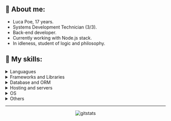 ## **👾 About me:**
* Luca Poe, 17 years.
* Systems Development Technician (3/3).
* Back-end developer.
* Currently working with Node.js stack.
* In idleness, student of logic and philosophy.

## **💬 My skills:**
<details>
  <summary>Languagues</summary>
 
 > ![JavaScript](https://img.shields.io/badge/javascript-%23323330.svg?style=for-the-badge&logo=javascript&logoColor=%23F7DF1E)
![TypeScript](https://img.shields.io/badge/typescript-%23007ACC.svg?style=for-the-badge&logo=typescript&logoColor=white)
![C#](https://img.shields.io/badge/c%23-%23239120.svg?style=for-the-badge&logo=c-sharp&logoColor=white)
![C++](https://img.shields.io/badge/c++-%2300599C.svg?style=for-the-badge&logo=c%2B%2B&logoColor=white)

</details>

<details>
  <summary>Frameworks and Libraries</summary>
  
> ![.Net](https://img.shields.io/badge/.NET-5C2D91?style=for-the-badge&logo=.net&logoColor=white)
> ![NodeJS](https://img.shields.io/badge/node.js-6DA55F?style=for-the-badge&logo=node.js&logoColor=white)
> ![NestJS](https://img.shields.io/badge/nestjs-%23E0234E.svg?style=for-the-badge&logo=nestjs&logoColor=white)
> ![Express.js](https://img.shields.io/badge/express.js-%23404d59.svg?style=for-the-badge&logo=express&logoColor=%2361DAFB)
> ![Electron.js](https://img.shields.io/badge/Electron-191970?style=for-the-badge&logo=Electron&logoColor=white)
>![Socket.io](https://img.shields.io/badge/Socket.io-black?style=for-the-badge&logo=socket.io&badgeColor=010101)
>![Vue.js](https://img.shields.io/badge/vuejs-%2335495e.svg?style=for-the-badge&logo=vuedotjs&logoColor=%234FC08D)
>![Vuetify](https://img.shields.io/badge/Vuetify-1867C0?style=for-the-badge&logo=vuetify&logoColor=AEDDFF)
>![Bootstrap](https://img.shields.io/badge/bootstrap-%23563D7C.svg?style=for-the-badge&logo=bootstrap&logoColor=white)
![Jest](https://img.shields.io/badge/-jest-%23C21325?style=for-the-badge&logo=jest&logoColor=white)
![ESLint](https://img.shields.io/badge/ESLint-4B3263?style=for-the-badge&logo=eslint&logoColor=white)
![TensorFlow](https://img.shields.io/badge/TensorFlow-%23FF6F00.svg?style=for-the-badge&logo=TensorFlow&logoColor=white)
</details>

<details>
  <summary>Database and ORM</summary>
  
> ![MySQL](https://img.shields.io/badge/mysql-%2300f.svg?style=for-the-badge&logo=mysql&logoColor=white)
> ![Postgres](https://img.shields.io/badge/postgres-%23316192.svg?style=for-the-badge&logo=postgresql&logoColor=white)
> ![SQLite](https://img.shields.io/badge/sqlite-%2307405e.svg?style=for-the-badge&logo=sqlite&logoColor=white)
![MongoDB](https://img.shields.io/badge/MongoDB-%234ea94b.svg?style=for-the-badge&logo=mongodb&logoColor=white)
![Prisma](https://img.shields.io/badge/Prisma-3982CE?style=for-the-badge&logo=Prisma&logoColor=white)
![Sequelize](https://img.shields.io/badge/Sequelize-52B0E7?style=for-the-badge&logo=Sequelize&logoColor=white)`
</details>

<details>
  <summary>Hosting and servers</summary>
  
> ![Netlify](https://img.shields.io/badge/netlify-%23000000.svg?style=for-the-badge&logo=netlify&logoColor=#00C7B7)
![Azure](https://img.shields.io/badge/azure-%230072C6.svg?style=for-the-badge&logo=microsoftazure&logoColor=white)
![DigitalOcean](https://img.shields.io/badge/DigitalOcean-%230167ff.svg?style=for-the-badge&logo=digitalOcean&logoColor=white)
![Apache](https://img.shields.io/badge/apache-%23D42029.svg?style=for-the-badge&logo=apache&logoColor=white)
![Nginx](https://img.shields.io/badge/nginx-%23009639.svg?style=for-the-badge&logo=nginx&logoColor=white)

</details>


<details>
  <summary>OS</summary>
  
> ![Arch](https://img.shields.io/badge/Arch%20Linux-1793D1?logo=arch-linux&logoColor=fff&style=for-the-badge)
> ![Ubuntu](https://img.shields.io/badge/Ubuntu-E95420?style=for-the-badge&logo=ubuntu&logoColor=white)
> ![Windows](https://img.shields.io/badge/Windows-0078D6?style=for-the-badge&logo=windows&logoColor=white)
> 
</details>

<details>
  <summary>Others</summary>
  
> 
> ![Visual Studio](https://img.shields.io/badge/Visual%20Studio-5C2D91.svg?style=for-the-badge&logo=visual-studio&logoColor=white)
> ![Neovim](https://img.shields.io/badge/NeoVim-%2357A143.svg?&style=for-the-badge&logo=neovim&logoColor=white)
> ![Vim](https://img.shields.io/badge/VIM-%2311AB00.svg?style=for-the-badge&logo=vim&logoColor=white)
> ![Arduino](https://img.shields.io/badge/-Arduino-00979D?style=for-the-badge&logo=Arduino&logoColor=white)
> ![Cisco](https://img.shields.io/badge/cisco-%23049fd9.svg?style=for-the-badge&logo=cisco&logoColor=black)
> ![TOR](https://img.shields.io/badge/tor-%237E4798.svg?style=for-the-badge&logo=tor-project&logoColor=white)`

</details>
<hr>
<p align="center">
<img alt=gitstats src="https://github-readme-stats.vercel.app/api?username=iamthepoe&theme=dark"/>
</p>
